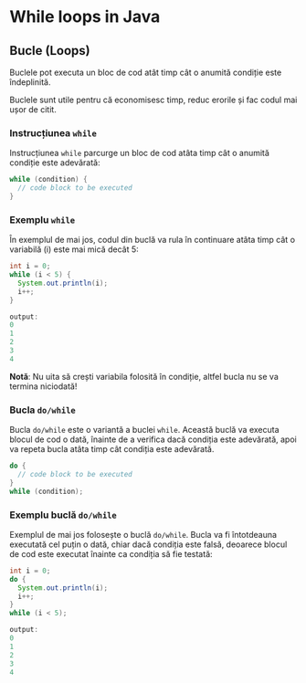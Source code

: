 # While loops in Java

## Bucle (Loops)

Buclele pot executa un bloc de cod atât timp cât o anumită condiție este îndeplinită.

Buclele sunt utile pentru că economisesc timp, reduc erorile și fac codul mai ușor de citit.

### Instrucțiunea `while`

Instrucțiunea `while` parcurge un bloc de cod atâta timp cât o anumită condiție este adevărată:


```java
while (condition) {
  // code block to be executed
}
```

### Exemplu `while`

În exemplul de mai jos, codul din buclă va rula în continuare atâta timp cât o variabilă (i) este mai mică decât 5:

```java
int i = 0;
while (i < 5) {
  System.out.println(i);
  i++;
}

output:
0
1
2
3
4
```

**Notă**: Nu uita să crești variabila folosită în condiție, altfel bucla nu se va termina niciodată!


### Bucla `do/while`

Bucla `do/while` este o variantă a buclei `while`. Această buclă va executa blocul de cod o dată, înainte de a verifica dacă condiția este adevărată, apoi va repeta bucla atâta timp cât condiția este adevărată.

```java
do {
  // code block to be executed
}
while (condition);
```

### Exemplu buclă `do/while`

Exemplul de mai jos folosește o buclă `do/while`. Bucla va fi întotdeauna executată cel puțin o dată, chiar dacă condiția este falsă, deoarece blocul de cod este executat înainte ca condiția să fie testată:

```java
int i = 0;
do {
  System.out.println(i);
  i++;
}
while (i < 5);

output:
0
1
2
3
4
```



